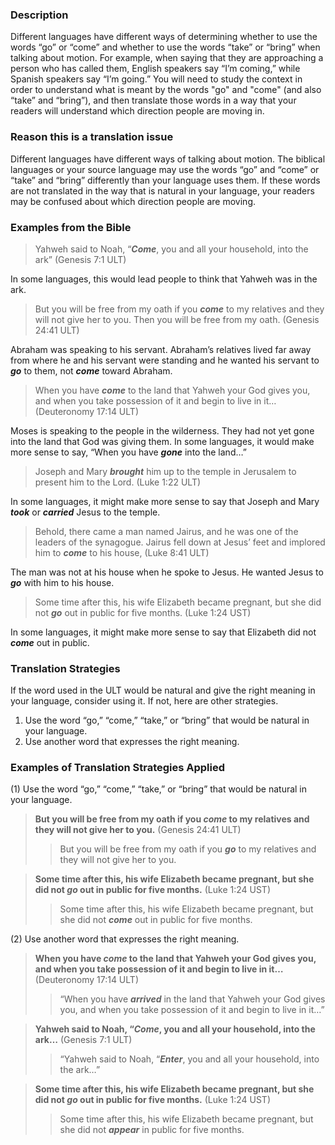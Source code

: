 

### Description

Different languages have different ways of determining whether to use the words “go” or “come” and whether to use the words “take” or “bring” when talking about motion. For example, when saying that they are approaching a person who has called them, English speakers say “I’m coming,” while Spanish speakers say “I’m going.” You will need to study the context in order to understand what is meant by the words "go" and "come" (and also “take” and “bring”), and then translate those words in a way that your readers will understand which direction people are moving in.

### Reason this is a translation issue

Different languages have different ways of talking about motion. The biblical languages or your source language may use the words “go” and “come” or “take” and “bring” differently than your language uses them. If these words are not translated in the way that is natural in your language, your readers may be confused about which direction people are moving.

### Examples from the Bible

> Yahweh said to Noah, “***Come***, you and all your household, into the ark” (Genesis 7:1 ULT)

In some languages, this would lead people to think that Yahweh was in the ark.

> But you will be free from my oath if you ***come*** to my relatives and they will not give her to you. Then you will be free from my oath. (Genesis 24:41 ULT)

Abraham was speaking to his servant. Abraham’s relatives lived far away from where he and his servant were standing and he wanted his servant to ***go*** to them, not ***come*** toward Abraham.

> When you have ***come*** to the land that Yahweh your God gives you, and when you take possession of it and begin to live in it… (Deuteronomy 17:14 ULT)

Moses is speaking to the people in the wilderness. They had not yet gone into the land that God was giving them. In some languages, it would make more sense to say, “When you have ***gone*** into the land…”

> Joseph and Mary ***brought*** him up to the temple in Jerusalem to present him to the Lord. (Luke 1:22 ULT)

In some languages, it might make more sense to say that Joseph and Mary ***took*** or ***carried*** Jesus to the temple.

> Behold, there came a man named Jairus, and he was one of the leaders of the synagogue. Jairus fell down at Jesus’ feet and implored him to ***come*** to his house, (Luke 8:41 ULT)

The man was not at his house when he spoke to Jesus. He wanted Jesus to ***go*** with him to his house.

> Some time after this, his wife Elizabeth became pregnant, but she did not ***go*** out in public for five months. (Luke 1:24 UST)

In some languages, it might make more sense to say that Elizabeth did not ***come*** out in public.

### Translation Strategies

If the word used in the ULT would be natural and give the right meaning in your language, consider using it. If not, here are other strategies.

1. Use the word “go,” “come,” “take,” or “bring” that would be natural in your language.
1. Use another word that expresses the right meaning.

### Examples of Translation Strategies Applied

(1) Use the word “go,” “come,” “take,” or “bring” that would be natural in your language.

> **But you will be free from my oath if you ***come*** to my relatives and they will not give her to you.** (Genesis 24:41 ULT)  
>> But you will be free from my oath if you ***go*** to my relatives and they will not give her to you.
  
> **Some time after this, his wife Elizabeth became pregnant, but she did not ***go*** out in public for five months.** (Luke 1:24 UST)  
>> Some time after this, his wife Elizabeth became pregnant, but she did not ***come*** out in public for five months.

(2) Use another word that expresses the right meaning.

> **When you have ***come*** to the land that Yahweh your God gives you, and when you take possession of it and begin to live in it…** (Deuteronomy 17:14 ULT)  
>> “When you have ***arrived*** in the land that Yahweh your God gives you, and when you take possession of it and begin to live in it…”
  
> **Yahweh said to Noah, “***Come***, you and all your household, into the ark…** (Genesis 7:1 ULT)  
>> “Yahweh said to Noah, “***Enter***, you and all your household, into the ark…”
  
> **Some time after this, his wife Elizabeth became pregnant, but she did not ***go*** out in public for five months.** (Luke 1:24 UST)  
>> Some time after this, his wife Elizabeth became pregnant, but she did not ***appear*** in public for five months.

